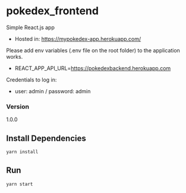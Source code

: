 # pokedex_frontend

Simple React.js app 
- Hosted in: https://mypokedex-app.herokuapp.com/

Please add env variables (.env file on the root folder) to the application works.
- REACT_APP_API_URL=https://pokedexbackend.herokuapp.com

Credentials to log in:
- user: admin / password: admin

### Version

1.0.0

## Install Dependencies

```bash
yarn install 
```

## Run

```bash
yarn start
```

